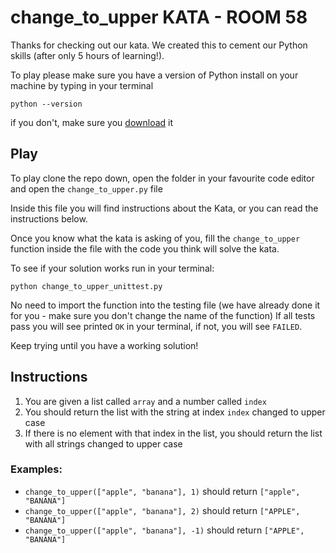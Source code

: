 # change_to_upper KATA - ROOM 58

Thanks for checking out our kata. We created this to cement our Python skills (after only 5 hours of learning!).

To play please make sure you have a version of Python install on your machine by typing in your terminal

`python --version`

if you don't, make sure you [download](https://www.python.org/downloads/) it

## Play

To play clone the repo down, open the folder in your favourite code editor and open the `change_to_upper.py` file

Inside this file you will find instructions about the Kata, or you can read the instructions below.

Once you know what the kata is asking of you, fill the `change_to_upper` function inside the file with the code you think will solve the kata.

To see if your solution works run in your terminal:

`python change_to_upper_unittest.py`

No need to import the function into the testing file (we have already done it for you - make sure you don't change the name of the function)
If all tests pass you will see printed `OK` in your terminal, if not, you will see `FAILED`.

Keep trying until you have a working solution!

## Instructions

1. You are given a list called `array` and a number called `index`
2. You should return the list with the string at index `index` changed to upper case
3. If there is no element with that index in the list, you should return the list with all strings changed to upper case

### Examples:

- `change_to_upper(["apple", "banana"], 1)` should return `["apple", "BANANA"]`
- `change_to_upper(["apple", "banana"], 2)` should return `["APPLE", "BANANA"]`
- `change_to_upper(["apple", "banana"], -1)` should return `["APPLE", "BANANA"]`
